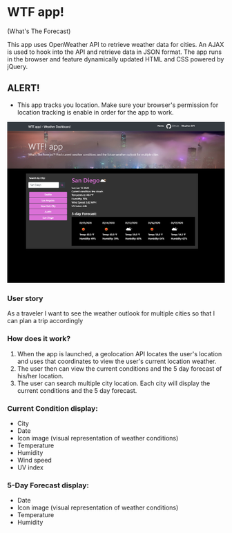 # WTF app! 
(What's The Forecast)

This app uses OpenWeather API to retrieve weather data for cities. An AJAX is used to hook into the API and retrieve data in JSON format. The app runs in the browser and feature dynamically updated HTML and CSS powered by jQuery.

## ALERT!
* This app tracks you location. Make sure your browser's permission for location tracking is enable in order for the app to work.

![](/image/weather2.PNG)

### User story
As a traveler
I want to see the weather outlook for multiple cities
so that I can plan a trip accordingly


### How does it work?

1. When the app is launched, a geolocation API locates the user's location and uses that coordinates to view the user's current location weather. 
2. The user then can view the current conditions and the 5 day forecast of his/her location.
3. The user can search multiple city location. Each city will display the current conditions and the 5 day forecast.


### Current Condition display:

* City
* Date
* Icon image (visual representation of weather conditions)
* Temperature
* Humidity
* Wind speed
* UV index

### 5-Day Forecast display:

* Date
* Icon image (visual representation of weather conditions)
* Temperature
* Humidity


